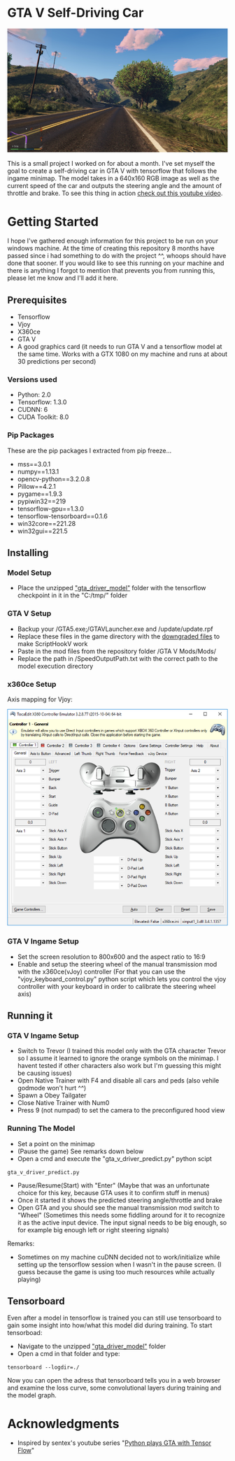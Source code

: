 # GTA V Self-Driving Car

![Title Image](https://github.com/Check2016/gta-v-driver/blob/master/readme_img.png)

This is a small project I worked on for about a month. I've set myself the goal to create a self-driving car in GTA V with tensorflow that follows the ingame minimap. The model takes in a 640x160 RGB image as well as the current speed of the car and outputs the steering angle and the amount of throttle and brake. To see this thing in action [check out this youtube video](https://www.youtube.com/watch?v=7qjLxvY-khA&t=93s).

# Getting Started

I hope I've gathered enough information for this project to be run on your windows machine. At the time of creating this repository 8 months have passed since i had something to do with the project ^^, whoops should have done that sooner. If you would like to see this running on your machine and there is anything I forgot to mention that prevents you from running this, please let me know and I'll add it here.

## Prerequisites

- Tensorflow
- Vjoy
- X360ce
- GTA V
- A good graphics card (it needs to run GTA V and a tensorflow model at the same time. Works with a GTX 1080 on my machine and runs at  about 30 predictions per second)

### Versions used

- Python: 2.0
- Tensorflow: 1.3.0
- CUDNN: 6
- CUDA Toolkit: 8.0

### Pip Packages

These are the pip packages I extracted from pip freeze...

- mss==3.0.1
- numpy==1.13.1
- opencv-python==3.2.0.8
- Pillow==4.2.1
- pygame==1.9.3
- pypiwin32==219
- tensorflow-gpu==1.3.0
- tensorflow-tensorboard==0.1.6
- win32core==221.28
- win32gui==221.5

## Installing

### Model Setup

- Place the unzipped ["gta_driver_model"](http://www.mediafire.com/file/7j3857ck58d8wwt/gta_driver_model.zip/file) folder with the tensorflow checkpoint in it in the "C:/tmp/" folder

### GTA V Setup

- Backup your /GTA5.exe;/GTAVLauncher.exe and /update/update.rpf
- Replace these files in the game directory with the [downgraded files](http://www.mediafire.com/file/y1mkold8ydl71p9/downgrade_1032_steam.zip/file) to make ScriptHookV work
- Paste in the mod files from the repository folder /GTA V Mods/Mods/
- Replace the path in /SpeedOutputPath.txt with the correct path to the model execution directory

### x360ce Setup

Axis mapping for Vjoy:

![x360ce setup image](https://github.com/Check2016/gta-v-driver/blob/master/x360ce_setup.png)

### GTA V Ingame Setup

- Set the screen resolution to 800x600 and the aspect ratio to 16:9
- Enable and setup the steering wheel of the manual transmission mod with the x360ce(vJoy) controller (For that you can use the "vjoy_keyboard_control.py" python script which lets you control the vjoy controller with your keyboard in order to calibrate the steering wheel axis)

## Running it

### GTA V Ingame Setup

- Switch to Trevor (I trained this model only with the GTA character Trevor so I assume it learned to ignore the orange symbols on the minimap. I havent tested if other characters also work but I'm guessing this might be causing issues)
- Open Native Trainer with F4 and disable all cars and peds (also vehile godmode won't hurt ^^)
- Spawn a Obey Tailgater
- Close Native Trainer with Num0
- Press 9 (not numpad) to set the camera to the preconfigured hood view

### Running The Model

- Set a point on the minimap
- (Pause the game) See remarks down below
- Open a cmd and execute the "gta_v_driver_predict.py" python scipt
```
gta_v_driver_predict.py
```
- Pause/Resume(Start) with "Enter" (Maybe that was an unfortunate choice for this key, because GTA uses it to confirm stuff in menus)
- Once it started it shows the predicted steering angle/throttle and brake
- Open GTA and you should see the manual transmission mod switch to "Wheel" (Sometimes this needs some fiddling around for it to recognize it as the active input device. The input signal needs to be big enough, so for example big enough left or right steering signals)

Remarks:

- Sometimes on my machine cuDNN decided not to work/initialize while setting up the tensorflow session when I wasn't in the pause screen. (I guess because the game is using too much resources while actually playing)

## Tensorboard

Even after a model in tensorflow is trained you can still use tensorboard to gain some insight into how/what this model did during training.
To start tensorboad:

- Navigate to the unzipped ["gta_driver_model"](http://www.mediafire.com/file/7j3857ck58d8wwt/gta_driver_model.zip/file) folder
- Open a cmd in that folder and type:
```
tensorboard --logdir=./
```
Now you can open the adress that tensorboard tells you in a web browser and examine the loss curve, some convolutional layers during training and the model graph.

# Acknowledgments

- Inspired by sentex's youtube series "[Python plays GTA with Tensor Flow](https://www.youtube.com/watch?v=ks4MPfMq8aQ&list=PLQVvvaa0QuDeETZEOy4VdocT7TOjfSA8a)"
